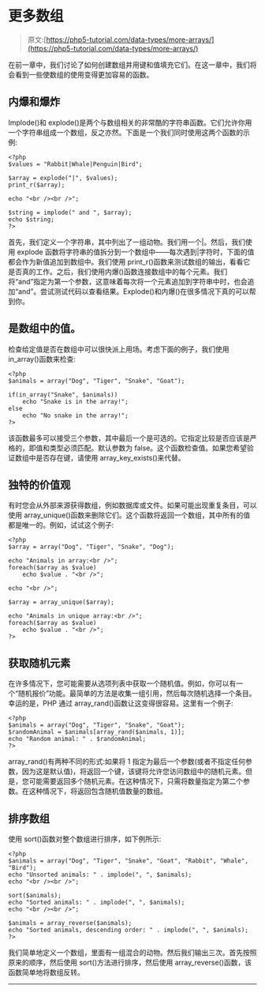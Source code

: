 # 更多数组

> 原文:[https://php5-tutorial.com/data-types/more-arrays/](https://php5-tutorial.com/data-types/more-arrays/)

在前一章中，我们讨论了如何创建数组并用键和值填充它们。在这一章中，我们将会看到一些使数组的使用变得更加容易的函数。

## 内爆和爆炸

Implode()和 explode()是两个与数组相关的非常酷的字符串函数。它们允许你用一个字符串组成一个数组，反之亦然。下面是一个我们同时使用这两个函数的示例:

```
<?php
$values = "Rabbit|Whale|Penguin|Bird";

$array = explode("|", $values);
print_r($array);

echo "<br /><br />";

$string = implode(" and ", $array);
echo $string;
?>
```

首先，我们定义一个字符串，其中列出了一组动物。我们用一个|。然后，我们使用 explode 函数将字符串的值拆分到一个数组中——每次遇到|字符时，下面的值都会作为新值追加到数组中。我们使用 print_r()函数来测试数组的输出，看看它是否真的工作。之后，我们使用内爆()函数连接数组中的每个元素。我们将“and”指定为第一个参数，这意味着每次将一个元素追加到字符串中时，也会追加“and”。尝试测试代码以查看结果。Explode()和内爆()在很多情况下真的可以帮到你。

## 是数组中的值。

<input type="hidden" name="IL_IN_ARTICLE">

检查给定值是否在数组中可以很快派上用场。考虑下面的例子，我们使用 in_array()函数来检查:

```
<?php
$animals = array("Dog", "Tiger", "Snake", "Goat");

if(in_array("Snake", $animals))
    echo "Snake is in the array!";
else
    echo "No snake in the array!";
?>
```

该函数最多可以接受三个参数，其中最后一个是可选的。它指定比较是否应该是严格的，即值和类型必须匹配。默认参数为 false。这个函数检查值。如果您希望验证数组中是否存在键，请使用 array_key_exists()来代替。

## 独特的价值观

有时您会从外部来源获得数组，例如数据库或文件。如果可能出现重复条目，可以使用 array_unique()函数来删除它们。这个函数将返回一个数组，其中所有的值都是唯一的。例如，试试这个例子:

```
<?php
$array = array("Dog", "Tiger", "Snake", "Dog");

echo "Animals in array:<br />";
foreach($array as $value)
    echo $value . "<br />";

echo "<br />";

$array = array_unique($array);

echo "Animals in unique array:<br />";
foreach($array as $value)
    echo $value . "<br />";
?>
```

## 获取随机元素

在许多情况下，您可能需要从选项列表中获取一个随机值。例如，你可以有一个“随机报价”功能。最简单的方法是收集一组引用，然后每次随机选择一个条目。幸运的是，PHP 通过 array_rand()函数让这变得很容易。这里有一个例子:

```
<?php
$animals = array("Dog", "Tiger", "Snake", "Goat");
$randomAnimal = $animals[array_rand($animals, 1)];
echo "Random animal: " . $randomAnimal;
?>
```

array_rand()有两种不同的形式:如果将 1 指定为最后一个参数(或者不指定任何参数，因为这是默认值)，将返回一个键，该键将允许您访问数组中的随机元素。但是，您可能需要返回多个随机元素。在这种情况下，只需将数量指定为第二个参数。在这种情况下，将返回包含随机值数量的数组。

## 排序数组

使用 sort()函数对整个数组进行排序，如下例所示:

```
<?php
$animals = array("Dog", "Tiger", "Snake", "Goat", "Rabbit", "Whale", "Bird");
echo "Unsorted animals: " . implode(", ", $animals);
echo "<br /><br />";

sort($animals);
echo "Sorted animals: " . implode(", ", $animals);
echo "<br /><br />";

$animals = array_reverse($animals);
echo "Sorted animals, descending order: " . implode(", ", $animals);
?>
```

我们简单地定义一个数组，里面有一组混合的动物。然后我们输出三次。首先按照原来的顺序，然后使用 sort()方法进行排序，然后使用 array_reverse()函数，该函数简单地将数组反转。

* * *